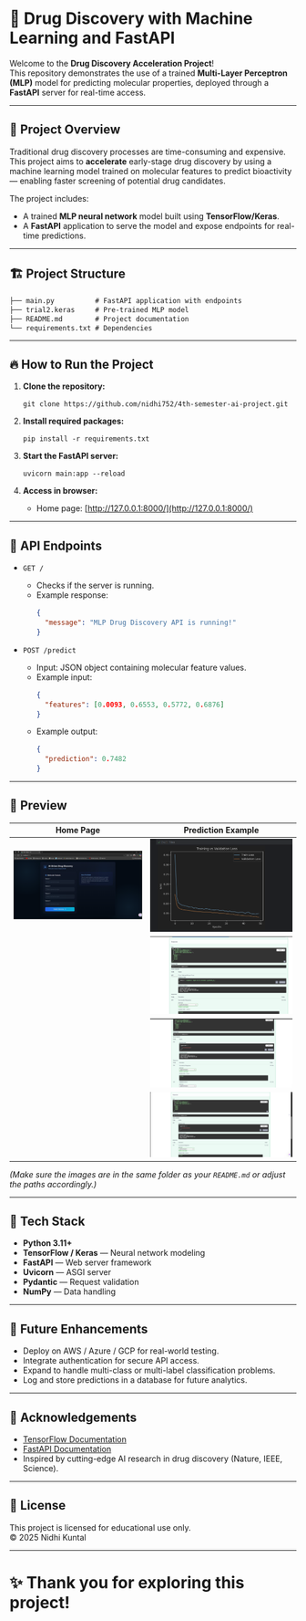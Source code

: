 # 🚀 Drug Discovery with Machine Learning and FastAPI

Welcome to the **Drug Discovery Acceleration Project**!  
This repository demonstrates the use of a trained **Multi-Layer Perceptron (MLP)** model for predicting molecular properties, deployed through a **FastAPI** server for real-time access.

---

## 🧠 Project Overview

Traditional drug discovery processes are time-consuming and expensive.  
This project aims to **accelerate** early-stage drug discovery by using a machine learning model trained on molecular features to predict bioactivity — enabling faster screening of potential drug candidates.

The project includes:
- A trained **MLP neural network** model built using **TensorFlow/Keras**.
- A **FastAPI** application to serve the model and expose endpoints for real-time predictions.

---

## 🏗️ Project Structure

```
├── main.py          # FastAPI application with endpoints
├── trial2.keras     # Pre-trained MLP model
├── README.md        # Project documentation
└── requirements.txt # Dependencies
```

---

## 🔥 How to Run the Project

1. **Clone the repository:**
   ```
   git clone https://github.com/nidhi752/4th-semester-ai-project.git
   
   ```

2. **Install required packages:**
   ```
   pip install -r requirements.txt
   ```

3. **Start the FastAPI server:**
   ```
   uvicorn main:app --reload
   ```

4. **Access in browser:**
   - Home page: [http://127.0.0.1:8000/](http://127.0.0.1:8000/)

---

## 🌟 API Endpoints

- `GET /`
  - Checks if the server is running.
  - Example response:
    ```json
    {
      "message": "MLP Drug Discovery API is running!"
    }
    ```

- `POST /predict`
  - Input: JSON object containing molecular feature values.
  - Example input:
    ```json
    {
      "features": [0.0093, 0.6553, 0.5772, 0.6876]
    }
    ```
  - Example output:
    ```json
    {
      "prediction": 0.7482
    }
    ```

---

## 📸 Preview

| Home Page | Prediction Example |
|:---------:|:------------------:|
| ![Home Screenshot](5th.png) | ![Prediction Screenshot 1](1st.png) |
|  | ![Prediction Screenshot 2](2nd.png) |
|  | ![Prediction Screenshot 3](3rd.png) |
|  | ![Prediction Screenshot 4](4th.png) |

*(Make sure the images are in the same folder as your `README.md` or adjust the paths accordingly.)*

---

## 🧩 Tech Stack

- **Python 3.11+**
- **TensorFlow / Keras** — Neural network modeling
- **FastAPI** — Web server framework
- **Uvicorn** — ASGI server
- **Pydantic** — Request validation
- **NumPy** — Data handling

---

## 🚀 Future Enhancements

- Deploy on AWS / Azure / GCP for real-world testing.
- Integrate authentication for secure API access.
- Expand to handle multi-class or multi-label classification problems.
- Log and store predictions in a database for future analytics.

---

## 🙌 Acknowledgements

- [TensorFlow Documentation](https://www.tensorflow.org/)
- [FastAPI Documentation](https://fastapi.tiangolo.com/)
- Inspired by cutting-edge AI research in drug discovery (Nature, IEEE, Science).

---

## 📜 License

This project is licensed for educational use only.  
© 2025 Nidhi Kuntal

---

# ✨ Thank you for exploring this project!

